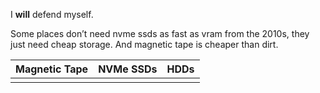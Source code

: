 I **will** defend myself.

Some places don’t need nvme ssds as fast as vram from the 2010s, they just need cheap storage. And magnetic tape is cheaper than dirt.


| Magnetic Tape | NVMe SSDs | HDDs |
| ------------- | --------- | ---- |
|               |           |      |
